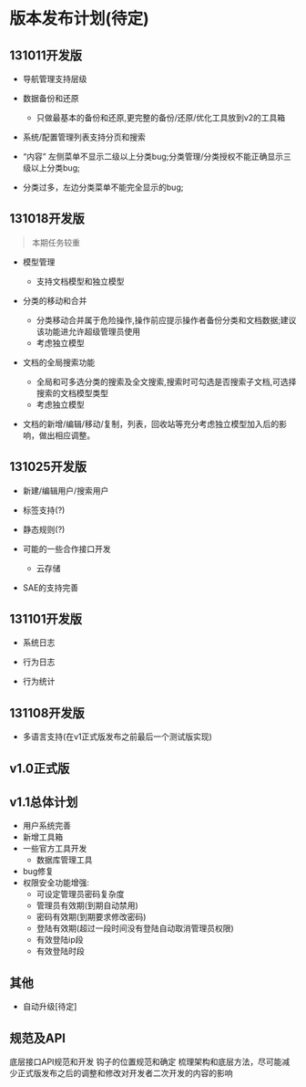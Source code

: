 版本发布计划(待定)
======================

131011开发版
-------------

+ 导航管理支持层级

+ 数据备份和还原
    - 只做最基本的备份和还原,更完整的备份/还原/优化工具放到v2的工具箱

+ 系统/配置管理列表支持分页和搜索

+ “内容” 左侧菜单不显示二级以上分类bug;分类管理/分类授权不能正确显示三级以上分类bug;

+ 分类过多，左边分类菜单不能完全显示的bug;

131018开发版
------------

> 本期任务较重

+ 模型管理
    - 支持文档模型和独立模型

+ 分类的移动和合并
    - 分类移动合并属于危险操作,操作前应提示操作者备份分类和文档数据;建议该功能进允许超级管理员使用
    - 考虑独立模型

+ 文档的全局搜索功能
    - 全局和可多选分类的搜索及全文搜索,搜索时可勾选是否搜索子文档,可选择搜索的文档模型类型
    - 考虑独立模型

+ 文档的新增/编辑/移动/复制，列表，回收站等充分考虑独立模型加入后的影响，做出相应调整。


131025开发版
------------

+ 新建/编辑用户/搜索用户
    
+ 标签支持(?)

+ 静态规则(?)

+ 可能的一些合作接口开发
    - 云存储

+ SAE的支持完善

131101开发版
-------------

+ 系统日志

+ 行为日志

+ 行为统计


131108开发版
--------------

+ 多语言支持(在v1正式版发布之前最后一个测试版实现)

v1.0正式版
---------

v1.1总体计划
---------

+ 用户系统完善
+ 新增工具箱
+ 一些官方工具开发
    - 数据库管理工具
+ bug修复
+ 权限安全功能增强:
    - 可设定管理员密码复杂度
    - 管理员有效期(到期自动禁用)
    - 密码有效期(到期要求修改密码)
    - 登陆有效期(超过一段时间没有登陆自动取消管理员权限)
    - 有效登陆ip段
    - 有效登陆时段




其他
----------

+ 自动升级[待定]


规范及API
------
底层接口API规范和开发
钩子的位置规范和确定
梳理架构和底层方法，尽可能减少正式版发布之后的调整和修改对开发者二次开发的内容的影响

